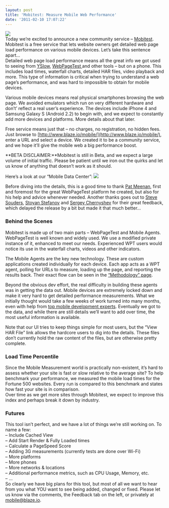 ```yaml
---
layout: post
title: 'Mobitest: Measure Mobile Web Performance'
date: '2011-02-10 17:07:22'
---
```



[![](http://www.blaze.io/wp-content/uploads/blazemobileiphone.png)](http://www.blaze.io/mobile/)  
 Today we’re excited to announce a new community service – [Mobitest](http://www.blaze.io/mobile/).  
 Mobitest is a free service that lets website owners get detailed web page load performance on various mobile devices. Let’s take this sentence apart…  
 Detailed web page load performance means all the great info we got used to seeing from [YSlow](http://developer.yahoo.com/yslow/), [WebPageTest ](http://www.webpagetest.org/)and other tools – but on a phone. This includes load times, waterfall charts, detailed HAR files, video playback and more. This type of information is critical when trying to understand a web page’s performance, and was hard to impossible to obtain for mobile devices.

Various mobile devices means real physical smartphones browsing the web page. We avoided emulators which run on very different hardware and don’t’ reflect a real user’s experience. The devices include iPhone 4 and Samsung Galaxy S (Android 2.2) to begin with, and we expect to constantly add more devices and platforms. More details about that later.

Free service means just that – no charges, no registration, no hidden fees. Just browse to [http://www.blaze.io/mobile/](http://www.blaze.io/mobile/), enter a URL and select a device. We created it to be a community service, and we hope it’ll give the mobile web a big performance boost.

**BETA DISCLAIMER:**Mobitest is still in Beta, and we expect a large volume of initial traffic. Please be patient until we iron out the quirks and let us know of anything that doesn’t work as it should.

Here’s a look at our “Mobile Data Center”: [![](http://www.blaze.io/wp-content/uploads/2011/02/Mobile-Lab1-240x300.jpg)](http://www.blaze.io/wp-content/uploads/2011/02/Mobile-Lab1.jpg)

Before diving into the details, this is a good time to thank [Pat Meenan](http://blog.patrickmeenan.com/), first and foremost for the great WebPageTest platform he created, but also for his help and advice whenever needed. Another thanks goes out to [Steve Souders](http://stevesouders.com/), [Stoyan Stefanov](http://www.phpied.com/) and [Sergey Chernyshev](http://www.showslow.com/) for their great feedback, which delayed the release by a bit but made it that much better…

### Behind the Scenes

Mobitest is made up of two main parts – WebPageTest and Mobile Agents.  
 WebPageTest is well known and widely used. We use a modified private instance of it, enhanced to meet our needs. Experienced WPT users would notice its use in the waterfall charts, videos and other indicators.

The Mobile Agents are the key new technology. These are custom applications created individually for each device. Each app acts as a WPT agent, polling for URLs to measure, loading up the page, and reporting the results back. Their exact flow can be seen in the [“Methodology” page](http://www.blaze.io/mobile/methodology).

Beyond the obvious dev effort, the real difficulty in building these agents was in getting the data out. Mobile devices are extremely locked down and make it very hard to get detailed performance measurements. What we initially thought would take a few weeks of work turned into many months, even with help from [top mobile development experts](http://selectstartstudios.com/). Eventually we got to the data, and while there are still details we’ll want to add over time, the most useful information is available.

Note that our UI tries to keep things simple for most users, but the “View HAR File” link allows the hardcore users to dig into the details. These files don’t currently hold the raw content of the files, but are otherwise pretty complete.

### Load Time Percentile

Since the Mobile Measurement world is practically non-existent, it’s hard to assess whether your site is fast or slow relative to the average site? To help benchmark your performance, we measured the mobile load times for the Fortune 500 websites. Every run is compared to this benchmark and states how fast your site is in comparison.  
 Over time as we get more sites through Mobitest, we expect to improve this index and perhaps break it down by industry.

### Futures

This tool isn’t perfect, and we have a lot of things we’re still working on. To name a few:  
 – Include Cached View  
 – Add Start Render & Fully Loaded times  
 – Calculate a PageSpeed Score  
 – Adding 3G measurements (currently tests are done over Wi-Fi)  
 – More platforms  
 – More phones  
 – More networks & locations  
 – Additional performance metrics, such as CPU Usage, Memory, etc.  
 – …  
 So clearly we have big plans for this tool, but most of all we want to hear from you what YOU want to see being added, changed or fixed. Please let us know via the comments, the Feedback tab on the left, or privately at [mobile@blaze.io](mailto:mobile@blaze.io).


